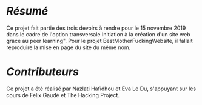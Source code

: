 # _**Résumé**_

Ce projet fait partie des trois devoirs à rendre pour le 15 novembre 2019 dans le cadre de l'option transversale Initiation à la création d'un site web grâce au peer learning". Pour le projet BestMotherFuckingWebsite, il fallait reproduire la mise en page du site du même nom.

# _**Contributeurs**_

Ce projet a été réalisé par Nazlati Hafidhou et Eva Le Du, s'appuyant sur les cours de Felix Gaudé et The Hacking Project.
